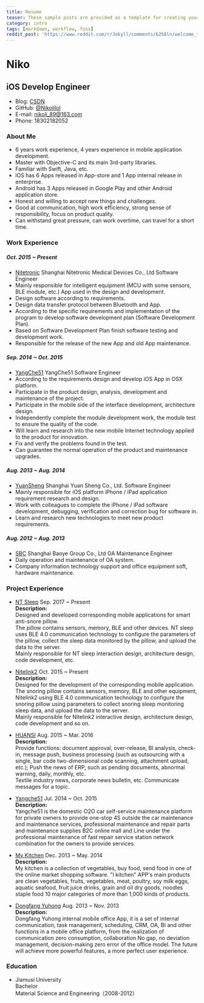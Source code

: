 ```yaml
---
title: Resume
teaser: These sample posts are provided as a template for creating your own content.
category: intro
tags: [markdown, workflow, foss]
reddit_post: 'https://www.reddit.com/r/Jekyll/comments/6258ln/welcome_to_solana/'
---
```


#  Niko 
## iOS Develop Engineer
* Blog: [CSDN ](http://blog.csdn.net/sinat_31872425)
* GitHub: [@Nikolilol](https://github.com/Nikolilol)
* E-mail: nikoli_89@163.com
* Phone: 18302182052

### About Me
* 6 years work experience, 4 years experience in mobile application development.
* Master with Objective-C and its main 3rd-party libraries.
* Familiar with Swift, Java, etc.
* iOS has 6 Apps released in App-store and 1 App internal release in enterprise.
* Android has 3 Apps released in Google Play and other Android application store.
* Honest and willing to accept new things and challenges.
* Good at communication, high work efficiency, strong sense of responsibility, focus on product quality.
* Can withstand great pressure, can work overtime, can travel for a short time.

### Work Experience
##### Oct. 2015 ~ Present<br>
* [Nitetronic](http://www.nitetronic.com) Shanghai Nitetronic Medical Devices Co., Ltd Software Engineer<br>
* Mainly responsible for intelligent equipment (MCU with some sensors, BLE module, etc.) App used in the design and development.<br>
* Design software according to requirements.<br>
* Design data transfer protocol between Bluetooth and App.<br>
* According to the specific requirements and implementation of the program to develop software development plan (Software Development Plan).<br>
* Based on Software Development Plan finish software testing and development work.<br>
* Responsible for the release of the new App and old App maintenance.<br>

##### Sep. 2014 ~ Oct. 2015<br>
* [YangChe51](http://www.yangche51.com) YangChe51 Software Engineer<br>
* According to the requirements design and develop iOS App in OSX platform.<br>
* Participate in the product design, analysis, development and maintenance of the project.<br>
* Participate in the mobile side of the interface development, architecture design.<br>
* Independently complete the module development work, the module test to ensure the quality of the code.<br>
* Will learn and research into the new mobile Internet technology applied to the product for innovation.<br>
* Fix and verify the problems found in the test.<br>
* Can guarantee the normal operation of the product and maintenance upgrades.<br>

##### Aug. 2013 ~ Aug. 2014<br>
* [YuanSheng](http://www.ys-os.com/index.html) Shanghai Yuan Sheng Co., Ltd. Software Engineer<br>
* Mainly responsible for iOS platform iPhone / iPad application requirement research and design.<br>
* Work with colleagues to complete the iPhone / iPad software development, debugging, verification and correction bug for software in.<br>
* Learn and research new technologies to meet new product requirements.<br>

##### Aug. 2012 ~ Aug. 2013<br>
* [SBC](http://www.sbc-mcc.com)  Shanghai Baoye Group Co., Ltd OA Maintenance Engineer<br>
* Daily operation and maintenance of OA system.<br>
* Company information technology support and office equipment soft, hardware maintenance.<br>

### Project Experience
* [NT Sleep](https://itunes.apple.com/cn/app/nt%E7%9D%A1%E7%9C%A0/id1332227461?mt=8) Sep. 2017 ~ Present<br>
<b>Description:</b><br>
Designed and developed corresponding mobile applications for smart anti-snore pillow.<br>
The pillow contains sensors, memory, BLE and other devices. NT sleep uses BLE 4.0 communication technology to configure the parameters of the pillow, collect the sleep data monitored by the pillow, and upload the data to the server.<br>
Mainly responsible for NT sleep interaction design, architecture design, code development, etc.<br>

* [Nitelink2](https://itunes.apple.com/cn/app/nitelink2-sleep-tracker/id1089116122?mt=8
) Oct. 2015 ~ Present <br>
<b>Description:</b><br>
Designed for the development of the corresponding mobile application.<br>
The snoring pillow contains sensors, memory, BLE and other equipment, Nitelink2 using BLE 4.0 communication technology to configure the snoring pillow using parameters to collect snoring sleep monitoring sleep data, and upload the data to the server.<br>
Mainly responsible for Nitelink2 interactive design, architecture design, code development and so on.<br>
* [HUANSI](http://fir.im/t9ew) Aug. 2015 ~ Mar. 2016<br>
<b>Description:</b><br>
Provide functions: document approval, over-release, BI analysis, check-in, message push, business processing (such as outsourcing with a single, bar code two-dimensional code scanning, attachment upload, etc.);
Push the news of ERP, such as pending documents, abnormal warning, daily, monthly, etc.<br>
Textile industry news, corporate news bulletin, etc.
Communicate messages for a topic.<br>

* [Yangche51](https://itunes.apple.com/cn/app/%E5%85%BB%E8%BD%A6%E6%97%A0%E5%BF%A7app/id1156321710?mt=8) Jul. 2014 ~ Oct. 2015<br>
<b>Description:</b><br>
Yangche51 is the domestic O2O car self-service maintenance platform for private owners to provide one-stop 4S outside the car maintenance and maintenance services, professional maintenance and repair parts and maintenance supplies B2C online mall and Line under the professional maintenance of fast repair service station network combination for the owners to provide services.<br>

* [My Kitchen](https://itunes.apple.com/cn/app/%E6%88%91%E5%8E%A8%E4%B9%B0%E8%8F%9C-%E6%89%8B%E6%9C%BA%E4%B9%B0%E8%8F%9C%E9%80%81%E4%B8%8A%E9%97%A8/id973514170?mt=8) Dec. 2013 ~ May. 2014<br>
<b>Description:</b><br>
My kitchen is a collection of vegetables, buy food, send food in one of the online market shopping software. "I kitchen" APP's main products are clean vegetables, fruits, vegetables, meat, poultry, soy milk eggs, aquatic seafood, fruit juice drinks, grain and oil dry goods, noodles staple food 10 major categories of more than 1,000 kinds of products.<br>

* [Dongfang Yuhong](https://itunes.apple.com/cn/app/%E4%B8%9C%E6%96%B9%E9%9B%A8%E8%99%B9/id891532907?mt=8) Aug. 2013 ~ Nov. 2013<br>
<b>Description:</b><br>
Dongfang Yuhong internal mobile office App, it is a set of internal communication, task management, scheduling, CRM, OA, BI and other functions in a mobile office platform, from the realization of communication zero consumption, collaboration No gap, no deviation management, decision-making zero error of the office model. The future will achieve more powerful features, a more perfect user experience.<br>

### Education
* Jiamusi University<br>
Bachelor<br>
Material Science and Engineering（2008-2012）
